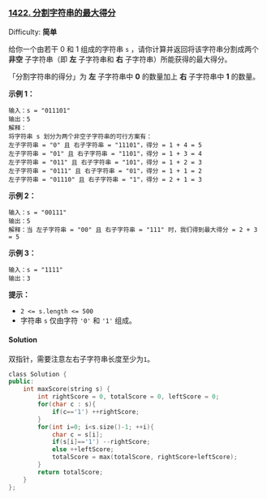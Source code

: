 ### [1422\. 分割字符串的最大得分](https://leetcode-cn.com/problems/maximum-score-after-splitting-a-string/)

Difficulty: **简单**


给你一个由若干 0 和 1 组成的字符串 `s` ，请你计算并返回将该字符串分割成两个 **非空** 子字符串（即 **左** 子字符串和 **右** 子字符串）所能获得的最大得分。

「分割字符串的得分」为 **左** 子字符串中 **0** 的数量加上 **右** 子字符串中 **1** 的数量。

**示例 1：**

```
输入：s = "011101"
输出：5 
解释：
将字符串 s 划分为两个非空子字符串的可行方案有：
左子字符串 = "0" 且 右子字符串 = "11101"，得分 = 1 + 4 = 5 
左子字符串 = "01" 且 右子字符串 = "1101"，得分 = 1 + 3 = 4 
左子字符串 = "011" 且 右子字符串 = "101"，得分 = 1 + 2 = 3 
左子字符串 = "0111" 且 右子字符串 = "01"，得分 = 1 + 1 = 2 
左子字符串 = "01110" 且 右子字符串 = "1"，得分 = 2 + 1 = 3
```

**示例 2：**

```
输入：s = "00111"
输出：5
解释：当 左子字符串 = "00" 且 右子字符串 = "111" 时，我们得到最大得分 = 2 + 3 = 5
```

**示例 3：**

```
输入：s = "1111"
输出：3
```

**提示：**

*   `2 <= s.length <= 500`
*   字符串 `s` 仅由字符 `'0'` 和 `'1'` 组成。


#### Solution

双指针，需要注意左右子字符串长度至少为`1`。

```cpp
​class Solution {
public:
    int maxScore(string s) {
        int rightScore = 0, totalScore = 0, leftScore = 0;
        for(char c : s){
            if(c=='1') ++rightScore;
        }
        for(int i=0; i<s.size()-1; ++i){
            char c = s[i];
            if(s[i]=='1') --rightScore;
            else ++leftScore;
            totalScore = max(totalScore, rightScore+leftScore);
        }
        return totalScore;
    }
};
```